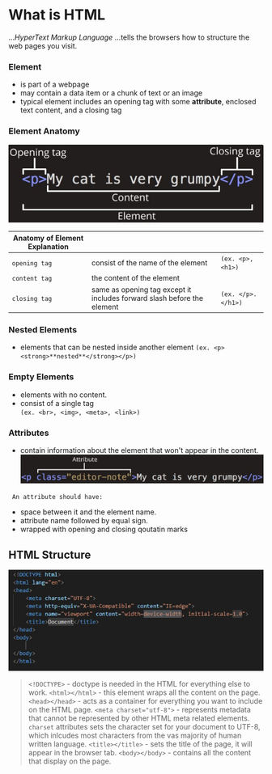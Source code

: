 # What is HTML

..._HyperText Markup Language_ 
...tells the browsers how to structure the web pages you visit.

### Element 
- is part of a webpage
- may contain a data item or a chunk of text or an image
- typical element includes an opening tag with some **attribute**, enclosed text content, and a closing tag

### Element Anatomy
![Element Anatomy](/HTML/html_img/anatomy_element.jpg)



| Anatomy of Element Explanation |                              |     |
| ---                            |---                           |---  |
| `opening tag`                  | consist of the name of the element | `(ex. <p>, <h1>)`|
| `content tag`                  | the content of the element      |    |
| `closing tag`                  | same as opening tag except it includes forward slash before the element      |    ` (ex. </p>. </h1>) ` |


### Nested Elements
- elements that can be nested inside another element 
`(ex. <p><strong>**nested**</strong></p>) `
### Empty Elements
- elements with no content.
- consist of a single tag  
` (ex. <br>, <img>, <meta>, <link>) `

### Attributes
- contain information about the element that won't appear in the content.
![attribute image](/HTML/html_img/anatome_attribute.jpg)

` An attribute should have:`
- space between it and the element name. 
- attribute name followed by equal sign.
- wrapped with opening and closing qoutatin marks 

## HTML Structure
![html structure](/HTML/html_img/html_structure.jpg)

> `<!DOCTYPE>` - doctype is needed in the HTML for everything else to work. 
> `<html></html>` - this element wraps all the content on the page.
> `<head></head>` - acts as a container for everything you want to include on the HTML page.
> `<meta charset="utf-8">` - represents metadata that cannot be represented by other HTML meta related elements. `charset` attributes sets the character set for your document to UTF-8, which inlcudes most characters from the vas majority of human written language. 
> `<title></title>` - sets the title of the page, it will appear in the browser tab.
> `<body></body>` - contains all the content that display on the page.

